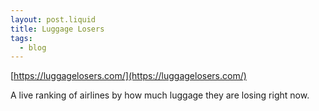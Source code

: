 ```yaml
---
layout: post.liquid
title: Luggage Losers
tags:
  - blog
---
```


[https://luggagelosers.com/](https://luggagelosers.com/)

A live ranking of airlines by how much luggage they are losing right now.
